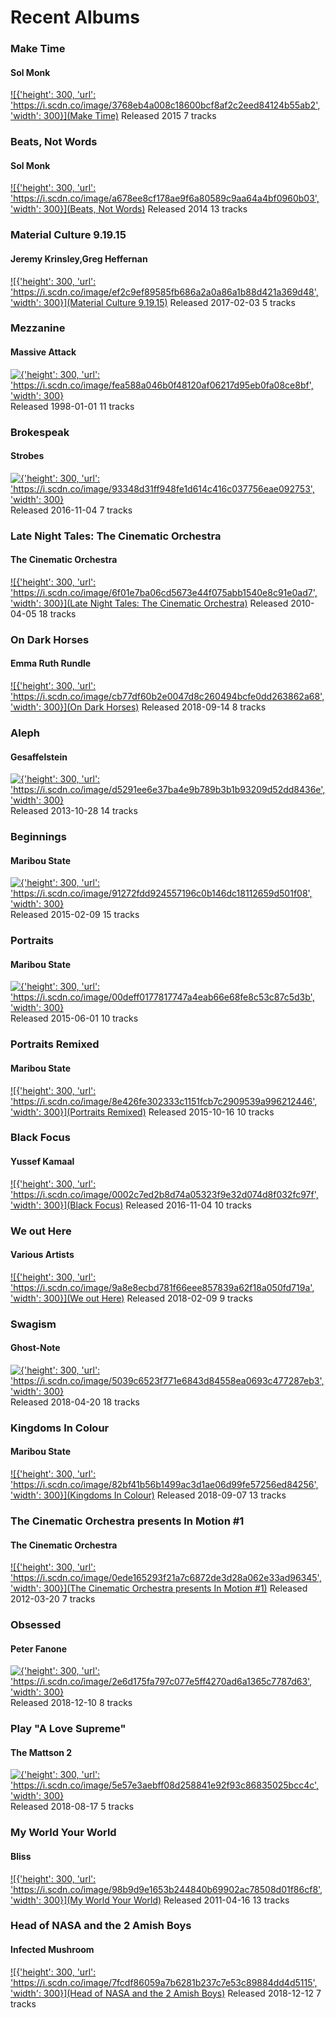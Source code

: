 # Recent Albums

### Make Time
#### Sol Monk
[![{'height': 300, 'url': 'https://i.scdn.co/image/3768eb4a008c18600bcf8af2c2eed84124b55ab2', 'width': 300}](Make Time)](https://open.spotify.com/album/5rEeRWqFBA4Cc8rpvLCno6)
Released 2015
7 tracks

### Beats, Not Words
#### Sol Monk
[![{'height': 300, 'url': 'https://i.scdn.co/image/a678ee8cf178ae9f6a80589c9aa64a4bf0960b03', 'width': 300}](Beats, Not Words)](https://open.spotify.com/album/7HoV3rUHCRRiMswjAmhS29)
Released 2014
13 tracks

### Material Culture 9.19.15
#### Jeremy Krinsley,Greg Heffernan
[![{'height': 300, 'url': 'https://i.scdn.co/image/ef2c9ef89585fb686a2a0a86a1b88d421a369d48', 'width': 300}](Material Culture 9.19.15)](https://open.spotify.com/album/33YBL2v5dzcgEeebJ2E5Xn)
Released 2017-02-03
5 tracks

### Mezzanine
#### Massive Attack
[![{'height': 300, 'url': 'https://i.scdn.co/image/fea588a046b0f48120af06217d95eb0fa08ce8bf', 'width': 300}](Mezzanine)](https://open.spotify.com/album/49MNmJhZQewjt06rpwp6QR)
Released 1998-01-01
11 tracks

### Brokespeak
#### Strobes
[![{'height': 300, 'url': 'https://i.scdn.co/image/93348d31ff948fe1d614c416c037756eae092753', 'width': 300}](Brokespeak)](https://open.spotify.com/album/51qMfFrWslTbRpBTYVFiD5)
Released 2016-11-04
7 tracks

### Late Night Tales: The Cinematic Orchestra
#### The Cinematic Orchestra
[![{'height': 300, 'url': 'https://i.scdn.co/image/6f01e7ba06cd5673e44f075abb1540e8c91e0ad7', 'width': 300}](Late Night Tales: The Cinematic Orchestra)](https://open.spotify.com/album/5IoORpSLb3o30qGDIdLIst)
Released 2010-04-05
18 tracks

### On Dark Horses
#### Emma Ruth Rundle
[![{'height': 300, 'url': 'https://i.scdn.co/image/cb77df60b2e0047d8c260494bcfe0dd263862a68', 'width': 300}](On Dark Horses)](https://open.spotify.com/album/1vcWwbIr1mePnssmxYvmGH)
Released 2018-09-14
8 tracks

### Aleph
#### Gesaffelstein
[![{'height': 300, 'url': 'https://i.scdn.co/image/d5291ee6e37ba4e9b789b3b1b93209d52dd8436e', 'width': 300}](Aleph)](https://open.spotify.com/album/6vkelyqZYJqCehj9g4oqAP)
Released 2013-10-28
14 tracks

### Beginnings
#### Maribou State
[![{'height': 300, 'url': 'https://i.scdn.co/image/91272fdd924557196c0b146dc18112659d501f08', 'width': 300}](Beginnings)](https://open.spotify.com/album/3ZjUnHZEqBSoj82rwdxYO8)
Released 2015-02-09
15 tracks

### Portraits
#### Maribou State
[![{'height': 300, 'url': 'https://i.scdn.co/image/00deff0177817747a4eab66e68fe8c53c87c5d3b', 'width': 300}](Portraits)](https://open.spotify.com/album/4nNZ5UJCzhlfJbip0SDLI1)
Released 2015-06-01
10 tracks

### Portraits Remixed
#### Maribou State
[![{'height': 300, 'url': 'https://i.scdn.co/image/8e426fe302333c1151fcb7c2909539a996212446', 'width': 300}](Portraits Remixed)](https://open.spotify.com/album/5U8ApCp9atnu8XWosMYZ8s)
Released 2015-10-16
10 tracks

### Black Focus
#### Yussef Kamaal
[![{'height': 300, 'url': 'https://i.scdn.co/image/0002c7ed2b8d74a05323f9e32d074d8f032fc97f', 'width': 300}](Black Focus)](https://open.spotify.com/album/1KWarFkQHyQOG6dnOeGrwQ)
Released 2016-11-04
10 tracks

### We out Here
#### Various Artists
[![{'height': 300, 'url': 'https://i.scdn.co/image/9a8e8ecbd781f66eee857839a62f18a050fd719a', 'width': 300}](We out Here)](https://open.spotify.com/album/2nKONYePj1fPJ0rKETKMIk)
Released 2018-02-09
9 tracks

### Swagism
#### Ghost-Note
[![{'height': 300, 'url': 'https://i.scdn.co/image/5039c6523f771e6843d84558ea0693c477287eb3', 'width': 300}](Swagism)](https://open.spotify.com/album/489jTX3BYtzDBjLgXpSRpk)
Released 2018-04-20
18 tracks

### Kingdoms In Colour
#### Maribou State
[![{'height': 300, 'url': 'https://i.scdn.co/image/82bf41b56b1499ac3d1ae06d99fe57256ed84256', 'width': 300}](Kingdoms In Colour)](https://open.spotify.com/album/70FGsJuLXPQHYdKmEZZFq9)
Released 2018-09-07
13 tracks

### The Cinematic Orchestra presents In Motion #1
#### The Cinematic Orchestra
[![{'height': 300, 'url': 'https://i.scdn.co/image/0ede165293f21a7c6872de3d28a062e33ad96345', 'width': 300}](The Cinematic Orchestra presents In Motion #1)](https://open.spotify.com/album/1u2MIONeSkVJDGC2Ft3efs)
Released 2012-03-20
7 tracks

### Obsessed
#### Peter Fanone
[![{'height': 300, 'url': 'https://i.scdn.co/image/2e6d175fa797c077e5ff4270ad6a1365c7787d63', 'width': 300}](Obsessed)](https://open.spotify.com/album/4D93l1KdC5aCEgxWCCEi36)
Released 2018-12-10
8 tracks

### Play "A Love Supreme"
#### The Mattson 2
[![{'height': 300, 'url': 'https://i.scdn.co/image/5e57e3aebff08d258841e92f93c86835025bcc4c', 'width': 300}](Play "A Love Supreme")](https://open.spotify.com/album/3psEGn3VyH7ydZ4cW5Gcb7)
Released 2018-08-17
5 tracks

### My World Your World
#### Bliss
[![{'height': 300, 'url': 'https://i.scdn.co/image/98b9d9e1653b244840b69902ac78508d01f86cf8', 'width': 300}](My World Your World)](https://open.spotify.com/album/4pRjL4jSxQtBEIYSHEVDQ2)
Released 2011-04-16
13 tracks

### Head of NASA and the 2 Amish Boys
#### Infected Mushroom
[![{'height': 300, 'url': 'https://i.scdn.co/image/7fcdf86059a7b6281b237c7e53c89884dd4d5115', 'width': 300}](Head of NASA and the 2 Amish Boys)](https://open.spotify.com/album/5VVuvHfpofdhT6ExslEk2B)
Released 2018-12-12
7 tracks

